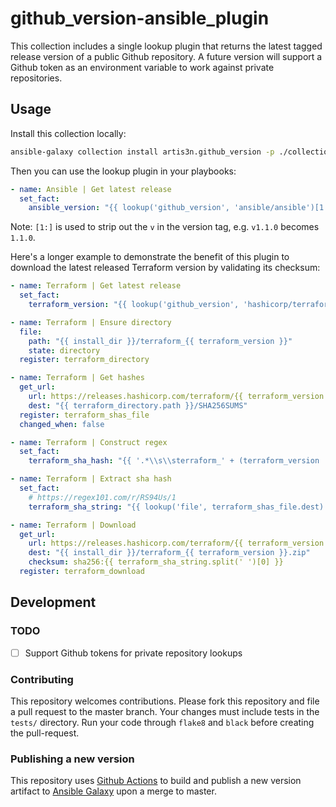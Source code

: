 # github_version-ansible_plugin

This collection includes a single lookup plugin that returns the latest tagged release version of a public Github repository.
A future version will support a Github token as an environment variable to work against private repositories.

## Usage

Install this collection locally:

```bash
ansible-galaxy collection install artis3n.github_version -p ./collections
```

Then you can use the lookup plugin in your playbooks:

```yaml
- name: Ansible | Get latest release
  set_fact:
    ansible_version: "{{ lookup('github_version', 'ansible/ansible')[1:] }}
```

Note: `[1:]` is used to strip out the `v` in the version tag, e.g. `v1.1.0` becomes `1.1.0`.

Here's a longer example to demonstrate the benefit of this plugin to download the latest released Terraform version by validating its checksum:

```yaml
- name: Terraform | Get latest release
  set_fact:
    terraform_version: "{{ lookup('github_version', 'hashicorp/terraform')[1:] }}"

- name: Terraform | Ensure directory
  file:
    path: "{{ install_dir }}/terraform_{{ terraform_version }}"
    state: directory
  register: terraform_directory

- name: Terraform | Get hashes
  get_url:
    url: https://releases.hashicorp.com/terraform/{{ terraform_version }}/terraform_{{ terraform_version }}_SHA256SUMS
    dest: "{{ terraform_directory.path }}/SHA256SUMS"
  register: terraform_shas_file
  changed_when: false

- name: Terraform | Construct regex
  set_fact:
    terraform_sha_hash: "{{ '.*\\s\\sterraform_' + (terraform_version | regex_escape()) + '_linux_amd64\\.zip' }}"

- name: Terraform | Extract sha hash
  set_fact:
    # https://regex101.com/r/RS94Us/1
    terraform_sha_string: "{{ lookup('file', terraform_shas_file.dest) | regex_findall(terraform_sha_hash) | first }}"

- name: Terraform | Download
  get_url:
    url: https://releases.hashicorp.com/terraform/{{ terraform_version }}/terraform_{{ terraform_version }}_{{ os_short }}.zip
    dest: "{{ install_dir }}/terraform_{{ terraform_version }}.zip"
    checksum: sha256:{{ terraform_sha_string.split(' ')[0] }}
  register: terraform_download
```

## Development

### TODO

- [ ] Support Github tokens for private repository lookups

### Contributing

This repository welcomes contributions. Please fork this repository and file a pull request to the master branch. Your changes must include tests in the `tests/` directory. Run your code through `flake8` and `black` before creating the pull-request.

### Publishing a new version

This repository uses [Github Actions][] to build and publish a new version artifact to [Ansible Galaxy][] upon a merge to master.

[github actions]: https://help.github.com/en/github/automating-your-workflow-with-github-actions/about-github-actions
[ansible galaxy]: https://galaxy.ansible.com/
